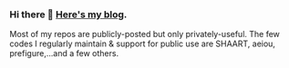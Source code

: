 ### Hi there 👋  [Here's my blog](https://drscotthawley.github.io/blog/).
Most of my repos are publicly-posted but only privately-useful. The few codes I regularly maintain & support for public use are SHAART, aeiou, prefigure,...and a few others. 

<!--
**drscotthawley/drscotthawley** is a ✨ _special_ ✨ repository because its `README.md` (this file) appears on your GitHub profile.

Here are some ideas to get you started:

- 🔭 I’m currently working on ...
- 🌱 I’m currently learning ...
- 👯 I’m looking to collaborate on ...
- 🤔 I’m looking for help with ...
- 💬 Ask me about ...
- 📫 How to reach me: ...
- 😄 Pronouns: ...
- ⚡ Fun fact: ...
-->
